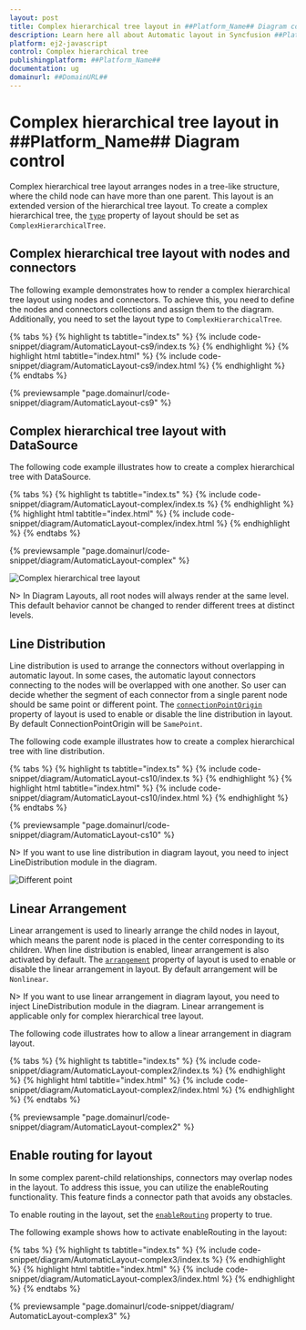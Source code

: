 ```yaml
---
layout: post
title: Complex hierarchical tree layout in ##Platform_Name## Diagram control | Syncfusion
description: Learn here all about Automatic layout in Syncfusion ##Platform_Name## Diagram control of Syncfusion Essential JS 2 and more.
platform: ej2-javascript
control: Complex hierarchical tree  
publishingplatform: ##Platform_Name##
documentation: ug
domainurl: ##DomainURL##
---
```


# Complex hierarchical tree layout in ##Platform_Name## Diagram control

Complex hierarchical tree layout arranges nodes in a tree-like structure, where the child node can have more than one parent. This layout is an extended version of the hierarchical tree layout. To create a complex hierarchical tree, the [`type`](../api/diagram/layout) property of layout should be set as `ComplexHierarchicalTree`.

## Complex hierarchical tree layout with nodes and connectors

The following example demonstrates how to render a complex hierarchical tree layout using nodes and connectors. To achieve this, you need to define the nodes and connectors collections and assign them to the diagram. Additionally, you need to set the layout type to `ComplexHierarchicalTree`.


{% tabs %}
{% highlight ts tabtitle="index.ts" %}
{% include code-snippet/diagram/AutomaticLayout-cs9/index.ts %}
{% endhighlight %}
{% highlight html tabtitle="index.html" %}
{% include code-snippet/diagram/AutomaticLayout-cs9/index.html %}
{% endhighlight %}
{% endtabs %}
        
{% previewsample "page.domainurl/code-snippet/diagram/AutomaticLayout-cs9" %}

## Complex hierarchical tree layout with DataSource

The following code example illustrates how to create a complex hierarchical tree with DataSource.

{% tabs %}
{% highlight ts tabtitle="index.ts" %}
{% include code-snippet/diagram/AutomaticLayout-complex/index.ts %}
{% endhighlight %}
{% highlight html tabtitle="index.html" %}
{% include code-snippet/diagram/AutomaticLayout-complex/index.html %}
{% endhighlight %}
{% endtabs %}
        
{% previewsample "page.domainurl/code-snippet/diagram/AutomaticLayout-complex" %}

![Complex hierarchical tree layout](images/complex-2.png)

N> In Diagram Layouts, all root nodes will always render at the same level. This default behavior cannot be changed to render different trees at distinct levels.

## Line Distribution

Line distribution is used to arrange the connectors without overlapping in automatic layout. In some cases, the automatic layout connectors connecting to the nodes will be overlapped with one another. So user can decide whether the segment of each connector from a single parent node should be same point or different point. The [`connectionPointOrigin`](../api/diagram/layout) property of layout is used to enable or disable the line distribution in layout. By default ConnectionPointOrigin will be `SamePoint`.

The following code example illustrates how to create a complex hierarchical tree with line distribution.


{% tabs %}
{% highlight ts tabtitle="index.ts" %}
{% include code-snippet/diagram/AutomaticLayout-cs10/index.ts %}
{% endhighlight %}
{% highlight html tabtitle="index.html" %}
{% include code-snippet/diagram/AutomaticLayout-cs10/index.html %}
{% endhighlight %}
{% endtabs %}
        
{% previewsample "page.domainurl/code-snippet/diagram/AutomaticLayout-cs10" %}

N> If you want to use line distribution in diagram layout, you need to inject  LineDistribution module in the diagram.

![Different point](images/complex-diffPoint.png)


## Linear Arrangement

Linear arrangement is used to linearly arrange the child nodes in layout, which means the parent node is placed in the center corresponding to its children. When line distribution is enabled, linear arrangement is also activated by default. The [`arrangement`](../api/diagram/childarrangement/) property of layout is used to enable or disable the linear arrangement in layout. By default arrangement will be `Nonlinear`.

N> If you want to use linear arrangement in diagram layout, you need to inject  LineDistribution module in the diagram. Linear arrangement is applicable only for complex hierarchical tree layout.

The following code illustrates how to allow a linear arrangement in diagram layout.

{% tabs %}
{% highlight ts tabtitle="index.ts" %}
{% include code-snippet/diagram/AutomaticLayout-complex2/index.ts %}
{% endhighlight %}
{% highlight html tabtitle="index.html" %}
{% include code-snippet/diagram/AutomaticLayout-complex2/index.html %}
{% endhighlight %}
{% endtabs %}
        
{% previewsample "page.domainurl/code-snippet/diagram/AutomaticLayout-complex2" %}

## Enable routing for layout

In some complex parent-child relationships, connectors may overlap nodes in the layout. To address this issue, you can utilize the enableRouting functionality. This feature finds a connector path that avoids any obstacles.

To enable routing in the layout, set the [`enableRouting`](../api/diagram/layoutModel/#enablerouting) property to true.

The following example shows how to activate enableRouting in the layout:

{% tabs %}
{% highlight ts tabtitle="index.ts" %}
{% include code-snippet/diagram/AutomaticLayout-complex3/index.ts %}
{% endhighlight %}
{% highlight html tabtitle="index.html" %}
{% include code-snippet/diagram/AutomaticLayout-complex3/index.html %}
{% endhighlight %}
{% endtabs %}
        
{% previewsample "page.domainurl/code-snippet/diagram/ AutomaticLayout-complex3" %}